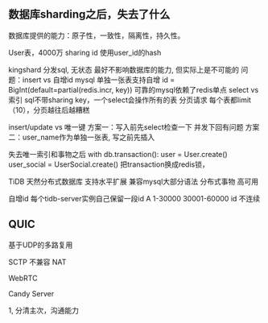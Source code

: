 ## 数据库sharding之后，失去了什么
数据库提供的能力：原子性，一致性，隔离性，持久性。

User表，4000万 sharing id 使用user_id的hash

kingshard 分发sql, 无状态
最好不影响数据库的能力, 但实际上是不可能的
问题：insert vs 自增id  mysql 单独一张表支持自增
id = BigInt(default=partial(redis.incr, key))
可靠的mysql依赖了redis单点
select vs 索引
sql不带sharing key，一个select会操作所有的表
分页请求 每个表都limit（10），分页越往后越糟糕

insert/update vs 唯一键
方案一：写入前先select检查一下  并发下回有问题
方案二：user_name作为单独一张表, 写之前先插入


失去唯一索引和事物之后
with db.transaction():
    user = User.create()
    user_social = UserSocial.create()
把transaction换成redis锁，

TiDB 天然分布式数据库
支持水平扩展
兼容mysql大部分语法
分布式事物
高可用

自增id
每个tidb-server实例自己保留一段id A 1-30000 30001-60000 id 不连续

## QUIC
基于UDP的多路复用

SCTP 不兼容 NAT

WebRTC

Candy Server


1, 分清主次，沟通能力
